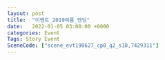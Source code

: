 ```yaml
---
layout: post
title:  "이벤트_2019여름_엔딩"
date:   2022-01-05 03:00:00 +0000
categories: Event
Tags: Story Event
SceneCode: ["scene_evt190627_cp0_q2_s10,7429311"]
---
```

